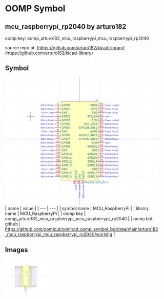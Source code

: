 # OOMP Symbol  
## mcu_raspberrypi_rp2040  by arturo182  
  
oomp key: oomp_arturo182_mcu_raspberrypi_mcu_raspberrypi_rp2040  
  
source repo at: [https://github.com/arturo182/kicad-library](https://github.com/arturo182/kicad-library)  
## Symbol  
  
[![working.png](working_600.png)](working.png)  
| name | value | 
| --- | --- | 
| symbol name | MCU_RaspberryPi | 
| library name | MCU_RaspberryPi | 
| oomp key | oomp_arturo182_mcu_raspberrypi_mcu_raspberrypi_rp2040 | 
| oomp bot github | https://github.com/oomlout/oomlout_oomp_symbol_bot/tree/main/arturo182_mcu_raspberrypi_mcu_raspberrypi_rp2040/working | 
## Images  
  
[![working.png](working_140.png)](working.png)  
